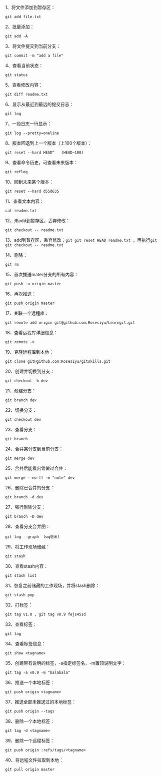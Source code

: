 1、将文件添加到暂存区：
```git
git add file.txt
```
2、批量添加：
```git
git add -A
```
3、将文件提交到当前分支：
```git
git commit -m "add a file"
```
4、查看当前状态：
```git
git status
```
5、查看修改内容：
```git
git diff readme.txt
```
6、显示从最近到最远的提交日志：
```git
git log
```
7、一段日志一行显示：
```git
git log --pretty=oneline
```
8、版本回退到上一个版本（上100个版本）：
```git
git reset --hard HEAD^   (HEAD~100)
```
9、查看命令历史，可查看未来版本：
```git
git reflog
```
10、回到未来某个版本：
```git
git reset --hard d55d635
```
11、查看文本内容：
```git
cat readme.txt
```
12、未add到暂存区，丢弃修改：
```git
git checkout -- readme.txt
```
13、add到暂存区，丢弃修改：```git git reset HEAD readme.txt ```，再执行```git git checkout -- readme.txt```

14、删除：
```git
git rm
```
15、首次推送mater分支的所有内容：
```git
git push -u origin master
```
16、再次推送：
```git
git push origin master
```
17、关联一个远程库：
```git
git remote add origin git@github.com:Rosesiyu/Learngit.git
```
18、查看远程库详细信息：
```git
git remote -v
```
19、克隆远程库到本地：
```git
git clone git@github.com:Rosesiyu/gitskills.git
```
20、创建并切换到分支：
```git
git checkout -b dev
```
21、创建分支：
```git
git branch dev
```
22、切换分支：
```git
git checkout dev
```
23、查看分支：
```git
git branch
```
24、合并某分支到当前分支：
```git
git merge dev
```
25、合并后能看出曾做过合并：
```git
git merge --no-ff -m "note" dev
```
26、删除已合并的分支：
```git
git branch -d dev
```
27、强行删除分支：
```git
git branch -D dev
```
28、查看分支合并图：
```git
git log --graph  (wq退出)
```
29、将工作现场储藏：
```git
git stash
```
30、查看stash内容：
```git
git stash list
```
31、恢复之前储藏的工作现场，并将stash删除：
```git
git stash pop
```
32、打标签：
```git
git tag v1.0 , git tag v0.9 fejs45sd
```
33、查看标签：
```git
git tag
```
34、查看标签信息：
```git
git show <tagname>
```
35、创建带有说明的标签，-a指定标签名，-m置顶说明文字：
```git
git tag -a v0.9 -m "balabala"
```
36、推送一个本地标签：
```git
git push origin <tagname>
```
37、推送全部未推送过的本地标签：
```git
git push origin --tags
```
38、删除一个本地标签：
```git
git tag -d <tagname>
```
39、删除一个远程标签：
```git
git push origin :refs/tags/<tagname>
```
40、将远程文件拉取到本地：
```git
git pull origin master
```
